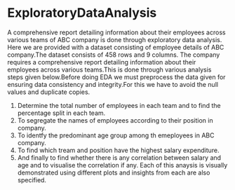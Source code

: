 # ExploratoryDataAnalysis
A comprehensive report detailing information about their employees across various teams of ABC company is done through exploratory data analysis.
Here we are provided with a dataset consisting of employee details of ABC company.The dataset consists of 458 rows and 9 columns.
The company requires a comprehensive report detailing information about their employees across various teams.This is done through various analysis steps given below.Before doing EDA we must preprocess the data given for ensuring data consistency and integrity.For this we have to avoid the null values and duplicate copies.
  1. Determine the total number of employees in each team and to find the percentage split in each team.
  2. To segregate the names of employees according to their position in company.
  3. To identfy the predominant age group among th emeployees in ABC company.
  4. To find which tream and position have the highest salary expenditure.
  5. And finally to find whether there is any correlation between salary and age and to visualise the correlation if any.
Each of this anaysis is visually demonstrated using different plots and insights from each are also specified.
